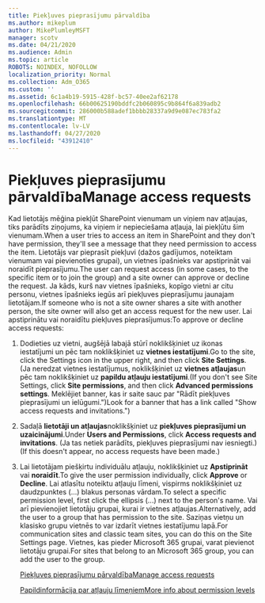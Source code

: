 ```yaml
---
title: Piekļuves pieprasījumu pārvaldība
ms.author: mikeplum
author: MikePlumleyMSFT
manager: scotv
ms.date: 04/21/2020
ms.audience: Admin
ms.topic: article
ROBOTS: NOINDEX, NOFOLLOW
localization_priority: Normal
ms.collection: Adm_O365
ms.custom: ''
ms.assetid: 6c1a4b19-5915-428f-bc57-40ee2af62178
ms.openlocfilehash: 66b00625190bddfc2b060895c9b864f6a839adb2
ms.sourcegitcommit: 286000b588adef1bbbb28337a9d9e087ec783fa2
ms.translationtype: MT
ms.contentlocale: lv-LV
ms.lasthandoff: 04/27/2020
ms.locfileid: "43912410"
---
```

# <a name="manage-access-requests"></a><span data-ttu-id="61a2f-102">Piekļuves pieprasījumu pārvaldība</span><span class="sxs-lookup"><span data-stu-id="61a2f-102">Manage access requests</span></span>

<span data-ttu-id="61a2f-103">Kad lietotājs mēģina piekļūt SharePoint vienumam un viņiem nav atļaujas, tiks parādīts ziņojums, ka viņiem ir nepieciešama atļauja, lai piekļūtu šim vienumam.</span><span class="sxs-lookup"><span data-stu-id="61a2f-103">When a user tries to access an item in SharePoint and they don't have permission, they'll see a message that they need permission to access the item.</span></span> <span data-ttu-id="61a2f-104">Lietotājs var pieprasīt piekļuvi (dažos gadījumos, noteiktam vienumam vai pievienoties grupai), un vietnes īpašnieks var apstiprināt vai noraidīt pieprasījumu.</span><span class="sxs-lookup"><span data-stu-id="61a2f-104">The user can request access (in some cases, to the specific item or to join the group) and a site owner can approve or decline the request.</span></span> <span data-ttu-id="61a2f-105">Ja kāds, kurš nav vietnes īpašnieks, kopīgo vietni ar citu personu, vietnes īpašnieks iegūs arī piekļuves pieprasījumu jaunajam lietotājam.</span><span class="sxs-lookup"><span data-stu-id="61a2f-105">If someone who is not a site owner shares a site with another person, the site owner will also get an access request for the new user.</span></span> <span data-ttu-id="61a2f-106">Lai apstiprinātu vai noraidītu piekļuves pieprasījumus:</span><span class="sxs-lookup"><span data-stu-id="61a2f-106">To approve or decline access requests:</span></span>
  
1. <span data-ttu-id="61a2f-107">Dodieties uz vietni, augšējā labajā stūrī noklikšķiniet uz ikonas iestatījumi un pēc tam noklikšķiniet uz **vietnes iestatījumi**.</span><span class="sxs-lookup"><span data-stu-id="61a2f-107">Go to the site, click the Settings icon in the upper right, and then click **Site Settings**.</span></span> <span data-ttu-id="61a2f-108">(Ja neredzat vietnes iestatījumus, noklikšķiniet uz **vietnes atļaujas**un pēc tam noklikšķiniet uz **papildu atļauju iestatījumi**.</span><span class="sxs-lookup"><span data-stu-id="61a2f-108">(If you don't see Site Settings, click **Site permissions**, and then click **Advanced permissions settings**.</span></span> <span data-ttu-id="61a2f-109">Meklējiet banner, kas ir saite sauc par "Rādīt piekļuves pieprasījumi un ielūgumi.")</span><span class="sxs-lookup"><span data-stu-id="61a2f-109">Look for a banner that has a link called "Show access requests and invitations.")</span></span>
    
2. <span data-ttu-id="61a2f-110">Sadaļā **lietotāji un atļaujas**noklikšķiniet uz **piekļuves pieprasījumi un uzaicinājumi**.</span><span class="sxs-lookup"><span data-stu-id="61a2f-110">Under **Users and Permissions**, click **Access requests and invitations**.</span></span> <span data-ttu-id="61a2f-111">(Ja tas netiek parādīts, piekļuves pieprasījumi nav iesniegti.)</span><span class="sxs-lookup"><span data-stu-id="61a2f-111">(If this doesn't appear, no access requests have been made.)</span></span>
    
3. <span data-ttu-id="61a2f-112">Lai lietotājam piešķirtu individuālu atļauju, noklikšķiniet uz **Apstiprināt** vai **noraidīt**.</span><span class="sxs-lookup"><span data-stu-id="61a2f-112">To give the user permission individually, click **Approve** or **Decline**.</span></span> <span data-ttu-id="61a2f-113">Lai atlasītu noteiktu atļauju līmeni, vispirms noklikšķiniet uz daudzpunktes (...) blakus personas vārdam.</span><span class="sxs-lookup"><span data-stu-id="61a2f-113">To select a specific permission level, first click the ellipsis (...) next to the person's name.</span></span> <span data-ttu-id="61a2f-114">Vai arī pievienojiet lietotāju grupai, kurai ir vietnes atļaujas.</span><span class="sxs-lookup"><span data-stu-id="61a2f-114">Alternatively, add the user to a group that has permission to the site.</span></span> <span data-ttu-id="61a2f-115">Saziņas vietņu un klasisko grupu vietnēs to var izdarīt vietnes iestatījumu lapā.</span><span class="sxs-lookup"><span data-stu-id="61a2f-115">For communication sites and classic team sites, you can do this on the Site Settings page.</span></span> <span data-ttu-id="61a2f-116">Vietnes, kas pieder Microsoft 365 grupai, varat pievienot lietotāju grupai.</span><span class="sxs-lookup"><span data-stu-id="61a2f-116">For sites that belong to an Microsoft 365 group, you can add the user to the group.</span></span>
    
    [<span data-ttu-id="61a2f-117">Piekļuves pieprasījumu pārvaldība</span><span class="sxs-lookup"><span data-stu-id="61a2f-117">Manage access requests </span></span>](https://go.microsoft.com/fwlink/?linkid=2008747)
    
    [<span data-ttu-id="61a2f-118">Papildinformācija par atļauju līmeņiem</span><span class="sxs-lookup"><span data-stu-id="61a2f-118">More info about permission levels</span></span>](https://go.microsoft.com/fwlink/?linkid=867071)
    

